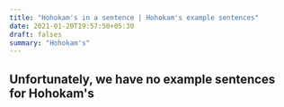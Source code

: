 ```yaml
---
title: "Hohokam's in a sentence | Hohokam's example sentences"
date: 2021-01-20T19:57:50+05:30
draft: falses
summary: "Hohokam's"
---
```

## Unfortunately, we have no example sentences for Hohokam's                 
